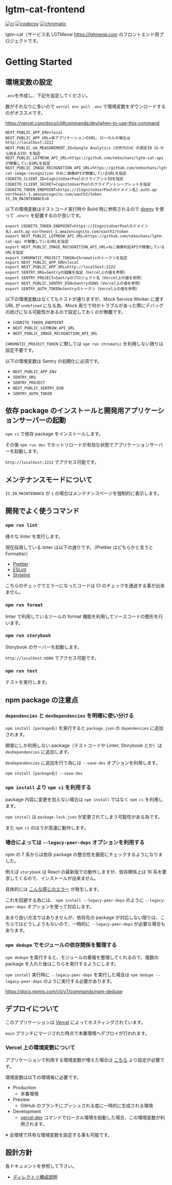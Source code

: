# lgtm-cat-frontend

[![ci](https://github.com/nekochans/lgtm-cat-frontend/actions/workflows/ci.yml/badge.svg)](https://github.com/nekochans/lgtm-cat-frontend/actions/workflows/ci.yml)
[![codecov](https://codecov.io/gh/nekochans/lgtm-cat-frontend/branch/main/graph/badge.svg?token=PQ4VYSDNFX)](https://codecov.io/gh/nekochans/lgtm-cat-frontend)
[![chromatic](https://github.com/nekochans/lgtm-cat-frontend/actions/workflows/chromatic.yml/badge.svg)](https://github.com/nekochans/lgtm-cat-frontend/actions/workflows/chromatic.yml)

lgtm-cat（サービス名 LGTMeow https://lgtmeow.com のフロントエンド用プロジェクトです。

# Getting Started

## 環境変数の設定

`.env`を作成し、下記を設定してください。

数がそれなりに多いので `vercel env pull .env` で環境変数をダウンロードするのがオススメです。

https://vercel.com/docs/cli#commands/dev/when-to-use-this-command

```
NEXT_PUBLIC_APP_ENV=local
NEXT_PUBLIC_APP_URL=本アプリケーションのURL、ローカルの場合は http://localhost:2222
NEXT_PUBLIC_GA_MEASUREMENT_ID=Google Analytics（次世代の4）の測定ID（G-から始まるID）を指定
NEXT_PUBLIC_LGTMEOW_API_URL=https://github.com/nekochans/lgtm-cat-api が稼働しているURLを指定
NEXT_PUBLIC_IMAGE_RECOGNITION_API_URL=https://github.com/nekochans/lgtm-cat-image-recognition のねこ画像APIが稼働しているURLを指定
COGNITO_CLIENT_ID=CognitoUserPoolのクライアントIDを指定
COGNITO_CLIENT_SECRET=CognitoUserPoolのクライアントシークレットを指定
COGNITO_TOKEN_ENDPOINT=https://{CognitoUserPoolのドメイン名}.auth.ap-northeast-1.amazoncognito.com/oauth2/token
IS_IN_MAINTENANCE=0
```

以下の環境変数はテストコード実行時や Build 時に参照されるので [direnv](https://github.com/direnv/direnv) を使って `.envrc` を配置するのが良いです。

```
export COGNITO_TOKEN_ENDPOINT=https://{CognitoUserPoolのドメイン名}.auth.ap-northeast-1.amazoncognito.com/oauth2/token
export NEXT_PUBLIC_LGTMEOW_API_URL=https://github.com/nekochans/lgtm-cat-api が稼働しているURLを指定
export NEXT_PUBLIC_IMAGE_RECOGNITION_API_URL=ねこ画像判定APIが稼働しているURLを指定
export CHROMATIC_PROJECT_TOKEN=Chromaticのトークンを指定
export NEXT_PUBLIC_APP_ENV=local
export NEXT_PUBLIC_APP_URL=http://localhost:2222
export SENTRY_ORG=Sentryの組織を指定（Vercel上の値を参照）
export SENTRY_PROJECT=Sentryのプロジェクト名（Vercel上の値を参照）
export NEXT_PUBLIC_SENTRY_DSN=SentryのDNS（Vercel上の値を参照）
export SENTRY_AUTH_TOKEN=Sentryのトークン（Vercel上の値を参照）
```

以下の環境変数はなくてもテストが通りますが、Mock Service Worker に渡す URL が `undefined` になる為、Mock 周りで何かトラブルがあった際にデバッグの妨げになる可能性があるので設定しておくのが無難です。

- `COGNITO_TOKEN_ENDPOINT`
- `NEXT_PUBLIC_LGTMEOW_API_URL`
- `NEXT_PUBLIC_IMAGE_RECOGNITION_API_URL`

`CHROMATIC_PROJECT_TOKEN` に関しては `npm run chromatic` を利用しない限りは設定不要です。

以下の環境変数は Sentry の初期化に必須です。

- `NEXT_PUBLIC_APP_ENV`
- `SENTRY_ORG`
- `SENTRY_PROJECT`
- `NEXT_PUBLIC_SENTRY_DSN`
- `SENTRY_AUTH_TOKEN`

## 依存 package のインストールと開発用アプリケーションサーバーの起動

`npm ci` で依存 package をインストールします。

その後 `npm run dev` でホットリロードが有効な状態でアプリケーションサーバーを起動します。

`http://localhost:2222` でアクセス可能です。

## メンテナンスモードについて

`IS_IN_MAINTENANCE` が `1` の場合はメンテナンスページを強制的に表示します。

## 開発でよく使うコマンド

### `npm run lint`

様々な linter を実行します。

現在採用している linter は以下の通りです。（Prettier はどちらかと言うと Formatter）

- [Prettier](https://prettier.io/)
- [ESLint](https://eslint.org/)
- [Stylelint](https://stylelint.io/)

こちらのチェックでエラーになったコードは CI のチェックを通過する事が出来ません。

### `npm run format`

linter で利用しているツールの format 機能を利用してソースコードの整形を行います。

### `npm run storybook`

Storybook のサーバーを起動します。

`http://localhost:6006` でアクセス可能です。

### `npm run test`

テストを実行します。

## npm package の注意点

### `dependencies` と `devDependencies` を明確に使い分ける

`npm install [package名]` を実行すると `package.json` の `dependencies` に追加されます。

開発にしか利用しない package（テストコードや Linter, Storybook とか）は `devDependencies` に追加します。

`devDependencies` に追加を行う為には `--save-dev` オプションを利用します。

`npm install [package名] --save-dev`

### `npm install` より `npm ci` を利用する

package 内容に変更を加えない場合は `npm install` ではなく `npm ci` を利用します。

`npm install` は `package-lock.json` が変更されてしまう可能性がある為です。

また `npm ci` のほうが高速に動作します。

### 場合によっては `--legacy-peer-deps` オプションを利用する

npm の 7 系からは依存 package の整合性を厳密にチェックするようになりました。

例えば `storybook` は React の最新版での動作しますが、依存関係上は 16 系を要求してくるので、インストールが出来ません。

具体的には [こんな感じのエラー](https://github.com/nekochans/lgtm-cat-frontend/issues/87#issuecomment-864349773) が発生します。

これを回避する為には、 `npm install --legacy-peer-deps` のように `--legacy-peer-deps` オプションを使って対応します。

あまり良い方法ではありませんが、依存先の package が対応しない限りは、こちらではどうしようもないので、一時的に `--legacy-peer-deps` が必要な場合もあります。

### `npm dedupe` でモジュールの依存関係を整理する

`npm dedupe` を実行すると、モジュールの重複を整理してくれるので、複数の package を入れた後はこちらを実行するようにします。

`npm install` 実行時に `--legacy-peer-deps` を実行した場合は `npm dedupe --legacy-peer-deps` のように実行する必要があります。

https://docs.npmjs.com/cli/v7/commands/npm-dedupe

## デプロイについて

このアプリケーションは [Vercel](https://vercel.com) によってホスティングされています。

`main` ブランチにマージされた時点で本番環境へデプロイが行われます。

### Vercel 上の環境変数について

アプリケーションで利用する環境変数が増えた場合は [こちら](https://vercel.com/nekochans/lgtm-cat-frontend/settings/environment-variables) より設定が必要です。

環境変数は以下の環境毎に必要です。

- Production
  - 本番環境
- Preview
  - GitHub のブランチにプッシュされる度に一時的に生成される環境
- Development
  - [vercel dev](https://vercel.com/docs/cli#commands/dev) コマンドでローカル環境を起動した場合、この環境変数が利用されます。

※ 全環境で共有な環境変数を設定する事も可能です。

## 設計方針

各ドキュメントを参照して下さい。

- [ディレクトリ構成説明](https://github.com/nekochans/lgtm-cat-frontend/blob/main/src/README.md)
